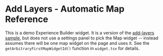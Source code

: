 # Add Layers - Automatic Map Reference

This is a demo Experience Builder widget. It is a version of the [add-layers sample](https://developers.arcgis.com/labs/experiencebuilder/add-layers-to-a-map), but does not use a settings panel to pick the Map widget -- instead assumes there will be one map widget on the page and uses it. See the `getArbitraryFirstMapWidgetId()` function in `widget.tsx` for details.
